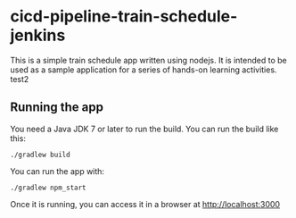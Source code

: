 # cicd-pipeline-train-schedule-jenkins

This is a simple train schedule app written using nodejs. It is intended to be used as a sample application for a series of hands-on learning activities.
test2

## Running the app

You need a Java JDK 7 or later to run the build. You can run the build like this:

    ./gradlew build

You can run the app with:

    ./gradlew npm_start

Once it is running, you can access it in a browser at [http://localhost:3000](http://localhost:3000)

